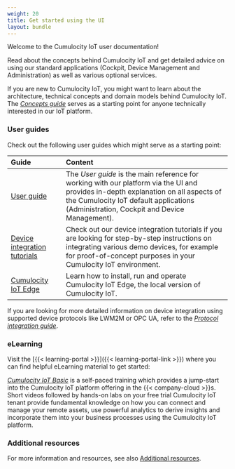 ```yaml
---
weight: 20
title: Get started using the UI
layout: bundle
---
```


Welcome to the Cumulocity IoT user documentation!

Read about the concepts behind Cumulocity IoT and get detailed advice on using our standard applications (Cockpit, Device Management and Administration) as well as various optional services.

If you are new to Cumulocity IoT, you might want to learn about the architecture, technical concepts and domain models behind Cumulocity IoT. The <a href="/concepts/introduction/">*Concepts guide*</a> serves as a starting point for anyone technically interested in our  IoT platform.


### User guides

Check out the following user guides which might serve as a starting point:

<table>
<colgroup>
   <col style="width: 25%;">
   <col style="width: 75%;">
</colgroup>
<thead>
<tr>
<th align="left">Guide</th>
<th align="left">Content</th>
</tr>
</thead>


<tr>
<td align="left"><a href="/users-guide/getting-started/">User guide</a></td>
<td align="left">The <i>User guide</i> is the main reference for working with our platform via the UI and provides in-depth explanation on all aspects of the Cumulocity IoT default applications (Administration, Cockpit and Device Management).</td>
</tr>

<tr>
<td align="left"><a href="/device-tutorials/tutorials-introduction/">Device integration tutorials</a></td>
<td align="left">Check out our device integration tutorials if you are looking for step-by-step instructions on integrating various demo devices, for example for proof-of-concept purposes in your Cumulocity IoT environment.</td>
</tr>

<tr>
<td align="left"><a href="/edge/overview/">Cumulocity IoT Edge</a></td>
<td align="left">Learn how to install, run and operate Cumulocity IoT Edge, the local version of Cumulocity IoT.</td>
</tr>

</tbody>
</table>

If you are looking for more detailed information on device integration using supported device protocols like LWM2M or OPC UA, refer to the <a href="/protocol-integration/overview"><i>Protocol integration guide</i></a>.


### eLearning

Visit the [{{< learning-portal >}}]({{< learning-portal-link >}}) where you can find helpful eLearning material to get started:

[*Cumulocity IoT Basic*](https://knowledge.softwareag.com/enrol/index.php?id=1480) is a self-paced training which provides a jump-start into the Cumulocity IoT platform offering in the {{< company-cloud >}}s. Short videos followed by hands-on labs on your free trial Cumulocity IoT tenant provide fundamental knowledge on how you can connect and manage your remote assets, use powerful analytics to derive insights and incorporate them into your business processes using the Cumulocity IoT platform.

### Additional resources

For more information and resources, see also [Additional resources](/about-doc/additional-resources).
